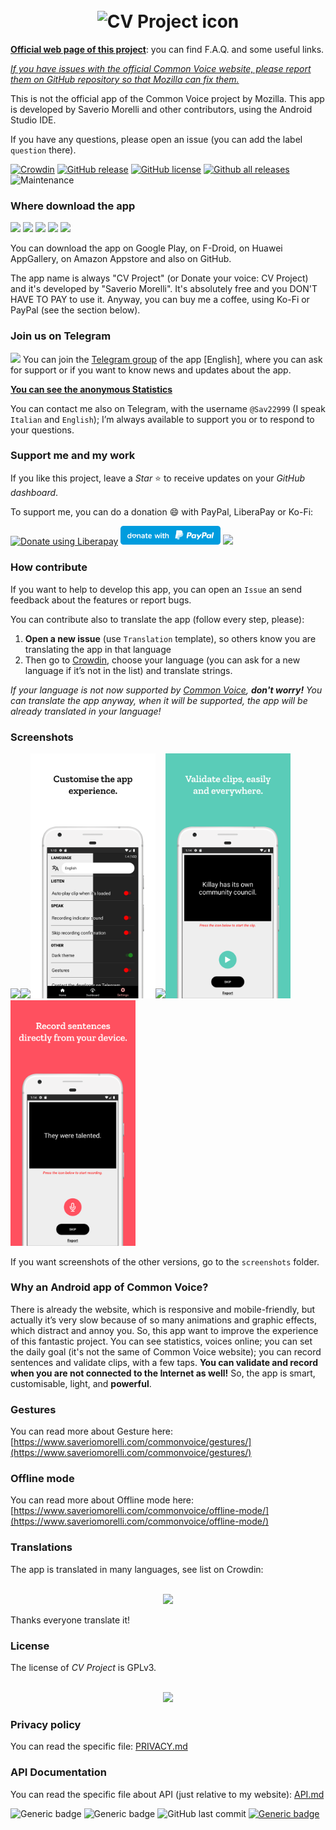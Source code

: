 <h1 align="center">
    <br>
    <img width="70" src="images/icon.png" alt="CV Project icon" />
    <br>
</h1>


[**Official web page of this project**](https://www.saveriomorelli.com/commonvoice/): you can find F.A.Q. and some useful links.

[*If you have issues with the official Common Voice website, please report them on GitHub repository so that Mozilla can fix them.*](https://bit.ly/2Z73TZZ)

This is not the official app of the Common Voice project by Mozilla. This app is developed by Saverio Morelli and other contributors, using the Android Studio IDE.

If you have any questions, please open an issue (you can add the label `question` there).

[![Crowdin](https://badges.crowdin.net/common-voice-android/localized.svg)](https://crowdin.com/project/common-voice-android) [![GitHub release](https://img.shields.io/github/release/Sav22999/common-voice-android.svg)](https://github.com/Sav22999/common-voice-android/releases/) [![GitHub license](https://img.shields.io/github/license/Sav22999/common-voice-android.svg)](https://github.com/Sav22999/common-voice-android/blob/master/LICENSE) [![Github all releases](https://img.shields.io/github/downloads/Sav22999/common-voice-android/total.svg)](https://GitHub.com/Sav22999/common-voice-android/releases/) ![Maintenance](https://img.shields.io/badge/Maintained%3F-yes-green.svg)

### Where download the app

[<img src="images/badges/googlePlayBadge.png" width="200px"></img>](https://bit.ly/2Y9iqnK) [<img src="images/badges/fDroidBadge.png" width="200px"></img>](https://bit.ly/3cO8iEQ) [<img src="images/badges/huaweiAppGalleryBadge.png" width="200px"></img>](https://bit.ly/35LwCWX) [<img src="images/badges/amazonAppStoreBadge.png" width="170px"></img>](https://www.amazon.it/dp/B083QN4JPS/) [<img src="images/badges/crowdinBadge.png" width="170px"></img>](https://bit.ly/3bNBoUU)

You can download the app on Google Play, on F-Droid, on Huawei AppGallery, on Amazon Appstore and also on GitHub.

The app name is always "CV Project" (or Donate your voice: CV Project) and it's developed by "Saverio Morelli". It's absolutely free and you DON'T HAVE TO PAY to use it. Anyway, you can buy me a coffee, using Ko-Fi or PayPal (see the section below).

### Join us on Telegram

[<img src="images/icons/telegram.png" height="50px"></img>](https://bit.ly/3clgfkg) You can join the [Telegram group](https://bit.ly/3clgfkg) of the app [English], where you can ask for support or if you want to know news and updates about the app.

[**You can see the anonymous Statistics**](https://bit.ly/35d2dza)

You can contact me also on Telegram, with the username `@Sav22999` (I speak `Italian` and `English`); I’m always available to support you or to respond to your questions.

### Support me and my work

If you like this project, leave a *Star* ⭐ to receive updates on your *GitHub dashboard*.

To support me, you can do a donation :smile: with PayPal, LiberaPay or Ko-Fi:

<a href="https://liberapay.com/Sav22999/donate"><img alt="Donate using Liberapay" src="https://liberapay.com/assets/widgets/donate.svg"></a> [<img src="images/badges/paypal.svg" width="160px"></img>](https://paypal.me/pools/c/8yl6auiU6e) [<img src="https://cdn.ko-fi.com/cdn/kofi1.png?v=2" width="120px"></img>](https://ko-fi.com/R5R31UQ8G)

### How contribute

If you want to help to develop this app, you can open an `Issue` an send feedback about the features or report bugs.

You can contribute also to translate the app (follow every step, please):

1. **Open a new issue** (use `Translation` template), so others know you are translating the app in that language
1. Then go to [Crowdin](https://crowdin.com/project/common-voice-android), choose your language (you can ask for a new language if it’s not in the list) and translate strings.

_If your language is not now supported by [Common Voice](https://commonvoice.mozilla.org/it), **don't worry!** You can translate the app anyway, when it will be supported, the app will be already translated in your language!_

### Screenshots

<img src="fastlane/metadata/android/en-US/images/phoneScreenshots/1.png" width="200px"></img><img src="fastlane/metadata/android/en-US/images/phoneScreenshots/2.png" width="200px"></img><img src="fastlane/metadata/android/en-US/images/phoneScreenshots/3.png" width="200px"></img><img src="fastlane/metadata/android/en-US/images/phoneScreenshots/4.png" width="200px"></img><img src="fastlane/metadata/android/en-US/images/phoneScreenshots/5.png" width="200px"></img><img src="fastlane/metadata/android/en-US/images/phoneScreenshots/6.png" width="200px"></img>

If you want screenshots of the other versions, go to the `screenshots` folder.

### Why an Android app of Common Voice?

There is already the website, which is responsive and mobile-friendly, but actually it’s very slow because of so many animations and graphic effects, which distract and annoy you. So, this app want to improve the experience of this fantastic project. You can see statistics, voices online; you can set the daily goal (it's not the same of Common Voice website); you can record sentences and validate clips, with a few taps. **You can validate and record when you are not connected to the Internet as well!** So, the app is smart, customisable, light, and **powerful**.

### Gestures

You can read more about Gesture here: [https://www.saveriomorelli.com/commonvoice/gestures/](https://www.saveriomorelli.com/commonvoice/gestures/)

### Offline mode

You can read more about Offline mode here: [https://www.saveriomorelli.com/commonvoice/offline-mode/](https://www.saveriomorelli.com/commonvoice/offline-mode/)

### Translations

The app is translated in many languages, see list on Crowdin:  

<div align="center">
<br>
<a href="https://crowdin.com/project/common-voice-android"><img src="images/badges/crowdinBadge.png" width="170px" /></a>
<br>
</div>

Thanks everyone translate it!

### License

The license of *CV Project* is GPLv3.

<div align="center">
<br>
<img src="images/icons/gpl.png" width="100px"></img>
<br>
</div>

### Privacy policy

You can read the specific file: [PRIVACY.md](PRIVACY.md)

### API Documentation

You can read the specific file about API (just relative to my website): [API.md](API.md)



![Generic badge](https://img.shields.io/badge/built%20in-Android%20Studio-green.svg) ![Generic badge](https://img.shields.io/badge/developed%20in-Kotlin-blue.svg) ![GitHub last commit](https://img.shields.io/github/last-commit/Sav22999/common-voice-android) [![Generic badge](https://img.shields.io/badge/developed%20by-Sav22999-lightgrey.svg)](https://saveriomorelli.com)